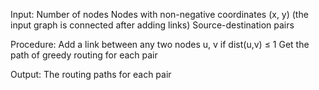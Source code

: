 Input:
Number of nodes
Nodes with non-negative coordinates (x, y) 
 (the input graph is connected after adding links)
Source-destination pairs



Procedure:
Add a link between any two nodes u, v if dist(u,v) ≤ 1
Get the path of greedy routing for each pair



Output:
The routing paths for each pair